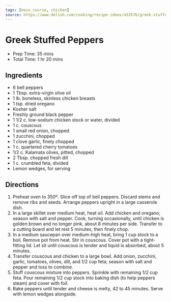 ```yaml
---
tags: [main_course, chicken]
source: https://www.delish.com/cooking/recipe-ideas/a53576/greek-stuffed-peppers-recipe/
---
```


# Greek Stuffed Peppers

- Prep Time: 35 mins
- Total Time: 1 hr 20 mins

## Ingredients

- 6 bell peppers
- 1 Tbsp. extra-virgin olive oil
- 1 lb. boneless, skinless chicken breasts
- 1 tsp. dried oregano
- Kosher salt
- Freshly ground black pepper
- 1 1/2 c. low-sodium chicken stock or water, divided
- 1 c. couscous
- 1 small red onion, chopped
- 1 zucchini, chopped
- 1 clove garlic, finely chopped
- 1 c. quartered cherry tomatoes
- 1/2 c. Kalamata olives, pitted, chopped
- 2 Tbsp. chopped fresh dill
- 1 c. crumbled feta, divided
- Lemon wedges, for serving

## Directions

1. Preheat oven to 350º. Slice off top of bell peppers. Discard stems and remove ribs and seeds. Arrange peppers upright in a large casserole dish.
2. In a large skillet over medium heat, heat oil. Add chicken and oregano; season with salt and pepper. Cook, turning occasionally, until chicken is golden brown and no longer pink, about 8 minutes per side. Transfer to a cutting board and let rest 5 minutes, then finely chop.
3. In a medium saucepan over medium-high heat, bring 1 cup stock to a boil. Remove pot from heat. Stir in couscous. Cover pot with a tight-fitting lid. Let sit until couscous is tender and liquid is absorbed, about 5 minutes.
4. Transfer couscous and chicken to a large bowl. Add onion, zucchini, garlic, tomatoes, olives, dill, and 1/2 cup feta; season with salt and pepper and toss to combine.
5. Stuff couscous mixture into peppers. Sprinkle with remaining 1/2 cup feta. Pour remaining 1/2 cup stock into baking dish (to help peppers steam) and cover with foil.
6. Bake peppers until tender and cheese is melty, 42 to 45 minutes. Serve with lemon wedges alongside.
